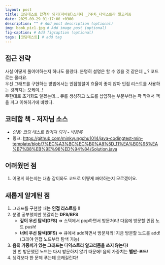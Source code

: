 ```yaml
---
layout: post
title: 코딩테스트 합격자 되기(자바편)스터디 _7주차_다익스트라 알고리즘
date: 2025-09-29 01:17:00 +0300
description: "" # Add post description (optional)
img: book_pic1.jpg # Add image post (optional)
fig-caption: # Add figcaption (optional)
tags: [코딩테스트] # add tag
---
```


## 접근 전략
사실 어떻게 풀어야하는지 하나도 몰랐다. 분명히 설명은 할 수 있을 것 같은데 ,,,? 코드로는 몰라요.  
우선 그래프를 구현하는 방법에서는 인접행렬이 효율이 좋지 않아 인접 리스트를 사용하는 것까지는 오케이..!  
무한대로 초기화도 알겠는데... 큐를 생성하고 노드를 삽입하는 부분부터는 꽉 막혀서 책을 피고 이해하기에 바빴다.

## 코테합 책 - 저자님 소스
- *인용: 코딩 테스트 합격자 되기 - 박경록*  
- 링크: https://github.com/minkyungchu1014/java-codingtest-min-template/blob/7%EC%A3%BC%EC%B0%A8%5D_11%EA%B0%95%EA%B7%B8%EB%9E%98%ED%94%84/Solution.java

## 어려웠던 점
1. 어떻게 하는지는 대충 감이와도 코드로 어떻게 짜야하는지 모르겠어요.

## 새롭게 알게된 점
1. 그래프를 구현할 때는 **인접 리스트**를 !!
2. 분명 공부했지만 헷갈리는 **DFS/BFS**  
   - **깊이 우선 탐색(DFS)** ⇒ 스택에서 pop하면서 방문처리! 다음에 방문할 인접 노드 push!  
   - **너비 우선 탐색(BFS)** ⇒ 큐에서 add하면서 방문처리! 지금 방문할 노드를 add! (그래야 인접 노드부터 탐색 가능)
3. **음의 가중치가 있는 그래프는 다익스트라 알고리즘을 쓰지 않는다!**  
   한 번 방문했던 노드는 다시 방문하지 않기 때문에! 음의 가중치는 **벨만-포드**!
4. 생각보다 한 문제 푸는데 오래걸린다!
